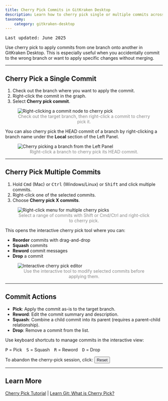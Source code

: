 ```yaml
---
title: Cherry Pick Commits in GitKraken Desktop
description: Learn how to cherry pick single or multiple commits across branches in GitKraken Desktop, including using the interactive cherry-pick tool.
taxonomy:
    category: gitkraken-desktop
---
```


<kbd>Last updated: June 2025</kbd>

Use cherry pick to apply commits from one branch onto another in GitKraken Desktop. This is especially useful when you accidentally commit to the wrong branch or want to apply specific changes without merging.

***

## Cherry Pick a Single Commit

1. Check out the branch where you want to apply the commit.
2. Right-click the commit in the graph.
3. Select **Cherry pick commit**.

<figure class='figure center'>
    <img src='/wp-content/uploads/cherrypick.png' srcset='/wp-content/uploads/cherrypick@2x.png 2x' class="help-center-img img-bordered" alt="Right-clicking a commit node to cherry pick">
    <figcaption style="text-align: center; color: #888;">Check out the target branch, then right-click a commit to cherry pick it.</figcaption>
</figure>

You can also cherry pick the HEAD commit of a branch by right-clicking a branch name under the **Local** section of the Left Panel.

<figure class='figure center'>
    <img src='/wp-content/uploads/cherrypick-left-panel.png' srcset='/wp-content/uploads/cherrypick-left-panel@2x.png 2x' class="help-center-img img-bordered" alt="Cherry picking a branch from the Left Panel">
    <figcaption style="text-align: center; color: #888;">Right-click a branch to cherry pick its HEAD commit.</figcaption>
</figure>

***

## Cherry Pick Multiple Commits

1. Hold <kbd>Cmd</kbd> (Mac) or <kbd>Ctrl</kbd> (Windows/Linux) or <kbd>Shift</kbd> and click multiple commits.
2. Right-click one of the selected commits.
3. Choose **Cherry pick X commits**.

<figure class='figure center'>
    <img src='/wp-content/uploads/multi-cherry-pick-menu.png' class="help-center-img img-bordered" alt="Right-click menu for multiple cherry picks">
    <figcaption style="text-align: center; color: #888;">Select a range of commits with Shift or Cmd/Ctrl and right-click to cherry pick.</figcaption>
</figure>

This opens the interactive cherry pick tool where you can:

- **Reorder** commits with drag-and-drop
- **Squash** commits
- **Reword** commit messages
- **Drop** a commit

<figure class='figure center'>
    <img src='/wp-content/uploads/interactive-cherry-pick.png' class="help-center-img img-bordered" alt="Interactive cherry pick editor">
    <figcaption style="text-align: center; color: #888;">Use the interactive tool to modify selected commits before applying them.</figcaption>
</figure>

***

## Commit Actions

- **Pick**: Apply the commit as-is to the target branch.
- **Reword**: Edit the commit summary and description.
- **Squash**: Combine a child commit into its parent (requires a parent-child relationship).
- **Drop**: Remove a commit from the list.

Use keyboard shortcuts to manage commits in the interactive view:

<kbd>P</kbd> = Pick <kbd>S</kbd> = Squash <kbd>R</kbd> = Reword <kbd>D</kbd> = Drop

To abandon the cherry-pick session, click:
<button class='button button--primary button--ui button--nolink'><span style='color:#141422;'>Reset</span></button>

***

## Learn More

<p class="small">
    <a href="https://gitkraken.com/learn/git/tutorials/cherry-pick?product=gitkraken&source=help_center" target="_blank">Cherry Pick Tutorial</a> | <a href="https://gitkraken.com/learn/git/cherry-pick?product=gitkraken&source=help_center" target="_blank">Learn Git: What is Cherry Pick?</a>
</p>
